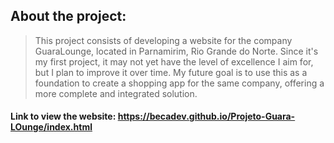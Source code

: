## About the project:
> This project consists of developing a website for the company GuaraLounge, located in Parnamirim, Rio Grande do Norte.
> Since it's my first project, it may not yet have the level of excellence I aim for, but I plan to improve it over time.
> My future goal is to use this as a foundation to create a shopping app for the same company, offering a more complete and integrated solution.

#### Link to view the website: https://becadev.github.io/Projeto-Guara-LOunge/index.html
